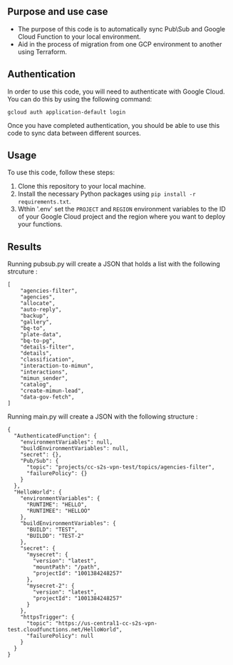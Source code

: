 ## Purpose and use case

- The purpose of this code is to automatically sync Pub\Sub and Google Cloud Function to your local environment. 
- Aid in the process of migration from one GCP environment to another using Terraform.


## Authentication

In order to use this code, you will need to authenticate with Google Cloud. You can do this by using the following command:
```
gcloud auth application-default login
```

Once you have completed authentication, you should be able to use this code to sync data between different sources.

## Usage

To use this code, follow these steps:

1. Clone this repository to your local machine.
2. Install the necessary Python packages using `pip install -r requirements.txt`.
3. Wthin '.env' set the `PROJECT` and `REGION` environment variables to the ID of your Google Cloud project and the region where you want to deploy your functions.


## Results
Running pubsub.py will create a JSON that holds a list with the following strcuture :
```
[
    "agencies-filter",
    "agencies",
    "allocate",
    "auto-reply",
    "backup",
    "gallery",
    "bq-to",
    "plate-data",
    "bq-to-pg",
    "details-filter",
    "details",
    "classification",
    "interaction-to-mimun",
    "interactions",
    "mimun_sender",
    "catalog",
    "create-mimun-lead",
    "data-gov-fetch",
]
```
Running main.py will create a JSON with the following structure :
```
{
  "AuthenticatedFunction": {
    "environmentVariables": null,
    "buildEnvironmentVariables": null,
    "secret": {},
    "Pub/Sub": {
      "topic": "projects/cc-s2s-vpn-test/topics/agencies-filter",
      "failurePolicy": {}
    }
  },
  "HelloWorld": {
    "environmentVariables": {
      "RUNTIME": "HELLO",
      "RUNTIMEE": "HELLOO"
    },
    "buildEnvironmentVariables": {
      "BUILD": "TEST",
      "BUILDD": "TEST-2"
    },
    "secret": {
      "mysecret": {
        "version": "latest",
        "mountPath": "/path",
        "projectId": "1001384248257"
      },
      "mysecret-2": {
        "version": "latest",
        "projectId": "1001384248257"
      }
    },
    "httpsTrigger": {
      "topic": "https://us-central1-cc-s2s-vpn-test.cloudfunctions.net/HelloWorld",
      "failurePolicy": null
    }
  }
}
```
